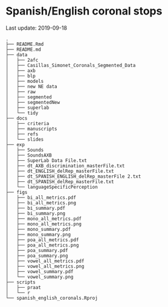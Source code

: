 
# Spanish/English coronal stops

Last update: 2019-09-18

    .
    ├── README.Rmd
    ├── README.md
    ├── data
    │   ├── 2afc
    │   ├── Casillas_Simonet_Coronals_Segmented_Data
    │   ├── axb
    │   ├── blp
    │   ├── models
    │   ├── new NE data
    │   ├── raw
    │   ├── segmented
    │   ├── segmentedNew
    │   ├── superlab
    │   └── tidy
    ├── docs
    │   ├── criteria
    │   ├── manuscripts
    │   ├── refs
    │   └── slides
    ├── exp
    │   ├── Sounds
    │   ├── SoundsAXB
    │   ├── SuperLab Data File.txt
    │   ├── dt_AXB_discrimination_masterFile.txt
    │   ├── dt_ENGLISH_delRep_masterFile.txt
    │   ├── dt_SPANISH_ENGLISH_delRep_masterFile 2.txt
    │   ├── dt_SPANISH_delRep_masterFile.txt
    │   └── languageSpecificPerception
    ├── figs
    │   ├── bi_all_metrics.pdf
    │   ├── bi_all_metrics.png
    │   ├── bi_summary.pdf
    │   ├── bi_summary.png
    │   ├── mono_all_metrics.pdf
    │   ├── mono_all_metrics.png
    │   ├── mono_summary.pdf
    │   ├── mono_summary.png
    │   ├── poa_all_metrics.pdf
    │   ├── poa_all_metrics.png
    │   ├── poa_summary.pdf
    │   ├── poa_summary.png
    │   ├── vowel_all_metrics.pdf
    │   ├── vowel_all_metrics.png
    │   ├── vowel_summary.pdf
    │   └── vowel_summary.png
    ├── scripts
    │   ├── praat
    │   └── r
    └── spanish_english_coronals.Rproj
